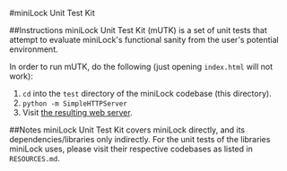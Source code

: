 #miniLock Unit Test Kit

##Instructions
miniLock Unit Test Kit (mUTK) is a set of unit tests that attempt to evaluate miniLock's functional sanity from the user's potential environment.

In order to run mUTK, do the following (just opening `index.html` will not work):

1. `cd` into the `test` directory of the miniLock codebase (this directory).
2. `python -m SimpleHTTPServer`
3. Visit [the resulting web server](http://127.0.0.1:8000).

##Notes
miniLock Unit Test Kit covers miniLock directly, and its dependencies/libraries only indirectly. For the unit tests of the libraries miniLock uses, please visit their respective codebases as listed in `RESOURCES.md`.